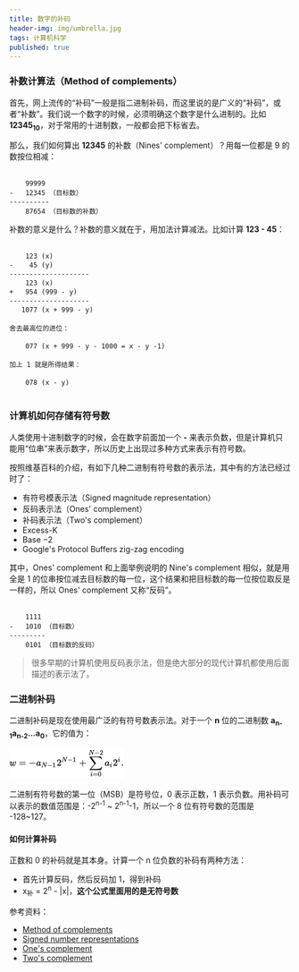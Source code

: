 ```yaml
---
title: 数字的补码
header-img: img/umbrella.jpg
tags: 计算机科学
published: true
---
```


### 补数计算法（Method of complements）

首先，网上流传的“补码”一般是指二进制补码，而这里说的是广义的“补码”，或者“补数”。我们说一个数字的时候，必须明确这个数字是什么进制的。比如 **12345<sub>10</sub>**，对于常用的十进制数，一般都会把下标省去。

那么，我们如何算出 **12345** 的补数（Nines' complement）？用每一位都是 9 的数按位相减：

```

    99999
-   12345 （目标数）
----------
    87654 （目标数的补数）

```

补数的意义是什么？补数的意义就在于，用加法计算减法。比如计算 **123 - 45**：

```

    123 (x)
-    45 (y)
--------------------
    123 (x)
+   954 (999 - y)
--------------------
   1077 (x + 999 - y)

舍去最高位的进位：

    077 (x + 999 - y - 1000 = x - y -1)

加上 1 就是所得结果：

    078 (x - y)


```

### 计算机如何存储有符号数

人类使用十进制数字的时候，会在数字前面加一个 **-** 来表示负数，但是计算机只能用“位串”来表示数字，所以历史上出现过多种方式来表示有符号数。

按照维基百科的介绍，有如下几种二进制有符号数的表示法，其中有的方法已经过时了：

+ 有符号模表示法（Signed magnitude representation）
+ 反码表示法（Ones' complement）
+ 补码表示法（Two's complement）
+ Excess-K
+ Base −2
+ Google's Protocol Buffers zig-zag encoding

其中，Ones' complement 和上面举例说明的 Nine's complement 相似，就是用全是 1 的位串按位减去目标数的每一位，这个结果和把目标数的每一位按位取反是一样的，所以 Ones' complement 又称“反码”。

```

    1111
-   1010 （目标数）
---------
    0101 （目标数的反码）

```

> 很多早期的计算机使用反码表示法，但是绝大部分的现代计算机都使用后面描述的表示法了。

### 二进制补码

二进制补码是现在使用最广泛的有符号数表示法。对于一个 **n** 位的二进制数 **a<sub>n-1</sub>a<sub>n-2</sub>...a<sub>0</sub>**，它的值为：

![two's-complement](/post_img/number-complement/two's-complement.png)

二进制有符号数的第一位（MSB）是符号位，0 表示正数，1 表示负数。用补码可以表示的数值范围是：-2<sup>n-1</sup> ~ 2<sup>n-1</sup>-1，所以一个 8 位有符号数的范围是 -128~127。

#### 如何计算补码

正数和 0 的补码就是其本身。计算一个 n 位负数的补码有两种方法：

+ 首先计算反码，然后反码加 1，得到补码
+ x<sub>补</sub> = 2<sup>n</sup> - |x|，<strong>这个公式里面用的是无符号数</strong>

参考资料：

+ [Method of complements](https://en.wikipedia.org/wiki/Method_of_complements)
+ [Signed number representations](https://en.wikipedia.org/wiki/Signed_number_representations)
+ [One's complement](https://en.wikipedia.org/wiki/Ones'_complement)
+ [Two's complement](https://en.wikipedia.org/wiki/Two's_complement)
